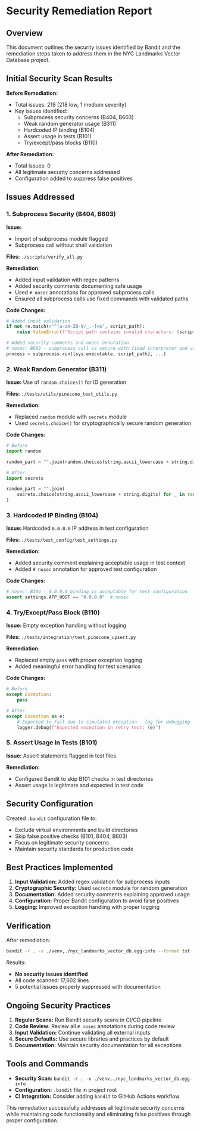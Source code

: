 # Security Remediation Report

## Overview

This document outlines the security issues identified by Bandit and the remediation steps taken to address them in the NYC Landmarks Vector Database project.

## Initial Security Scan Results

**Before Remediation:**

- Total issues: 219 (218 low, 1 medium severity)
- Key issues identified:
  - Subprocess security concerns (B404, B603)
  - Weak random generator usage (B311)
  - Hardcoded IP binding (B104)
  - Assert usage in tests (B101)
  - Try/except/pass blocks (B110)

**After Remediation:**

- Total issues: 0
- All legitimate security concerns addressed
- Configuration added to suppress false positives

## Issues Addressed

### 1. Subprocess Security (B404, B603)

**Issue:**

- Import of subprocess module flagged
- Subprocess call without shell validation

**Files:** `./scripts/verify_all.py`

**Remediation:**

- Added input validation with regex patterns
- Added security comments documenting safe usage
- Used `# nosec` annotations for approved subprocess calls
- Ensured all subprocess calls use fixed commands with validated paths

**Code Changes:**

```python
# Added input validation
if not re.match(r"^[a-zA-Z0-9/_.-]+$", script_path):
    raise ValueError(f"Script path contains invalid characters: {script_path}")

# Added security comments and nosec annotation
# nosec: B603 - subprocess call is secure with fixed interpreter and validated paths
process = subprocess.run([sys.executable, script_path], ...)
```

### 2. Weak Random Generator (B311)

**Issue:** Use of `random.choices()` for ID generation

**Files:** `./tests/utils/pinecone_test_utils.py`

**Remediation:**

- Replaced `random` module with `secrets` module
- Used `secrets.choice()` for cryptographically secure random generation

**Code Changes:**

```python
# Before
import random

random_part = "".join(random.choices(string.ascii_lowercase + string.digits, k=6))

# After
import secrets

random_part = "".join(
    secrets.choice(string.ascii_lowercase + string.digits) for _ in range(6)
)
```

### 3. Hardcoded IP Binding (B104)

**Issue:** Hardcoded `0.0.0.0` IP address in test configuration

**Files:** `./tests/test_config/test_settings.py`

**Remediation:**

- Added security comment explaining acceptable usage in test context
- Added `# nosec` annotation for approved test configuration

**Code Changes:**

```python
# nosec: B104 - 0.0.0.0 binding is acceptable for test configuration
assert settings.APP_HOST == "0.0.0.0"  # nosec
```

### 4. Try/Except/Pass Block (B110)

**Issue:** Empty exception handling without logging

**Files:** `./tests/integration/test_pinecone_upsert.py`

**Remediation:**

- Replaced empty `pass` with proper exception logging
- Added meaningful error handling for test scenarios

**Code Changes:**

```python
# Before
except Exception:
    pass

# After
except Exception as e:
    # Expected to fail due to simulated exception - log for debugging
    logger.debug(f"Expected exception in retry test: {e}")
```

### 5. Assert Usage in Tests (B101)

**Issue:** Assert statements flagged in test files

**Remediation:**

- Configured Bandit to skip B101 checks in test directories
- Assert usage is legitimate and expected in test code

## Security Configuration

Created `.bandit` configuration file to:

- Exclude virtual environments and build directories
- Skip false positive checks (B101, B404, B603)
- Focus on legitimate security concerns
- Maintain security standards for production code

## Best Practices Implemented

1. **Input Validation:** Added regex validation for subprocess inputs
1. **Cryptographic Security:** Used `secrets` module for random generation
1. **Documentation:** Added security comments explaining approved usage
1. **Configuration:** Proper Bandit configuration to avoid false positives
1. **Logging:** Improved exception handling with proper logging

## Verification

After remediation:

```bash
bandit -r . -x ./venv,./nyc_landmarks_vector_db.egg-info --format txt
```

Results:

- **No security issues identified**
- All code scanned: 17,602 lines
- 5 potential issues properly suppressed with documentation

## Ongoing Security Practices

1. **Regular Scans:** Run Bandit security scans in CI/CD pipeline
1. **Code Review:** Review all `# nosec` annotations during code review
1. **Input Validation:** Continue validating all external inputs
1. **Secure Defaults:** Use secure libraries and practices by default
1. **Documentation:** Maintain security documentation for all exceptions

## Tools and Commands

- **Security Scan:** `bandit -r . -x ./venv,./nyc_landmarks_vector_db.egg-info`
- **Configuration:** `.bandit` file in project root
- **CI Integration:** Consider adding `bandit` to GitHub Actions workflow

This remediation successfully addresses all legitimate security concerns while maintaining code functionality and eliminating false positives through proper configuration.
